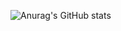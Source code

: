 ![Anurag's GitHub stats](https://github-readme-stats.vercel.app/api?username=Raye174&count_private=true)
